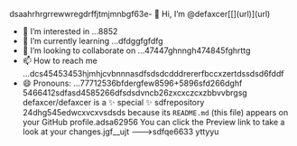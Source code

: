 dsaahrhrgrrewwregdrffjtmjmnbgf63e- 👋 Hi, I’m @defaxcer[[[](url)](url)](url)
- 👀 I’m interested in ...8852
- 🌱 I’m currently learning ...dfdggfgfdfg
- 💞️ I’m looking to collaborate on ...47447ghnngh474845fghrttg
- 📫 How to reach me ...dcs45453453hjmhjcvbnnnasdfsdsdcdddrererfbccxzertdssdsd6fddf
- 😄 Pronouns: ...77712536bfdergfew8596+5896sfd266dghf
5466412sdfasd4585266dfsdsdvncb26zxcxczcxzbbvvbrgsg
defaxcer/defaxcer is a ✨ special ✨ sdfrepository 24dhg545edwcxvcxvsdsds
because its `README.md` (this file) appears on your GitHub profile.adsa62956
You can click the Preview link to take a look at your changes.jgf_[](url)_ujt
--->sdfqe6633
yttyyu

